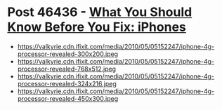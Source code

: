 # Post 46436 - [What You Should Know Before You Fix: iPhones](https://www.ifixit.com/News/46436/what-you-should-know-before-you-fix-iphones)

- https://valkyrie.cdn.ifixit.com/media/2010/05/05152247/iphone-4g-processor-revealed-300x200.jpeg
- https://valkyrie.cdn.ifixit.com/media/2010/05/05152247/iphone-4g-processor-revealed-768x512.jpeg
- https://valkyrie.cdn.ifixit.com/media/2010/05/05152247/iphone-4g-processor-revealed-324x216.jpeg
- https://valkyrie.cdn.ifixit.com/media/2010/05/05152247/iphone-4g-processor-revealed-450x300.jpeg

